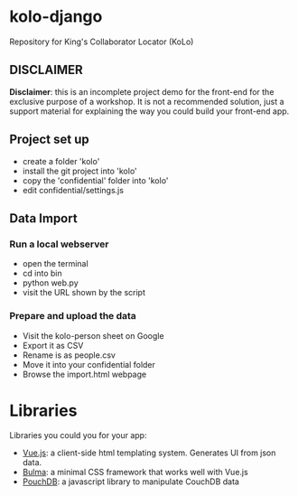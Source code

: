 # kolo-django
Repository for King's Collaborator Locator (KoLo)

## DISCLAIMER

<b>Disclaimer</b>: this is an incomplete project demo for the front-end for the 
exclusive purpose of a workshop. It is not a recommended solution, just a 
support material for explaining the way you could build your front-end app.

## Project set up

* create a folder 'kolo'
* install the git project into 'kolo'
* copy the 'confidential' folder into 'kolo'
* edit confidential/settings.js

## Data Import

### Run a local webserver

* open the terminal
* cd into bin
* python web.py
* visit the URL shown by the script

### Prepare and upload the data
* Visit the kolo-person sheet on Google
* Export it as CSV
* Rename is as people.csv
* Move it into your confidential folder  
* Browse the import.html webpage

# Libraries

Libraries you could you for your app:

* <a href="https://vuejs.org/v2/guide/">Vue.js</a>: a client-side html templating system. Generates UI from json data.
* <a href="http://bulma.io/documentation/overview/start/">Bulma</a>: a minimal CSS framework that works well with Vue.js
* <a href="https://pouchdb.com/getting-started.html">PouchDB</a>: a javascript library to manipulate CouchDB data

